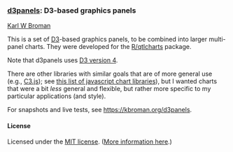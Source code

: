 ### [d3panels](https://kbroman.org/d3panels): D3-based graphics panels

[Karl W Broman](https://kbroman.org)

This is a set of [D3](https://d3js.org)-based graphics panels, to
be combined into larger multi-panel charts.  They were developed for
the [R/qtlcharts](https://kbroman.org/qtlcharts) package.

Note that d3panels uses
[D3 version 4](https://github.com/d3/d3/blob/master/API.md).

There are other libraries with similar goals that are of more general
use (e.g., [C3.js](http://c3js.org));
see
[this list of javascript chart libraries](https://blog.webkid.io/javascript-chart-libraries/)),
but I wanted charts that were a bit _less_ general and flexible, but
rather more specific to my particular applications (and style).

For snapshots and live tests, see <https://kbroman.org/d3panels>.


#### License

Licensed under the
[MIT license](License.md). ([More information here](https://en.wikipedia.org/wiki/MIT_License).)

